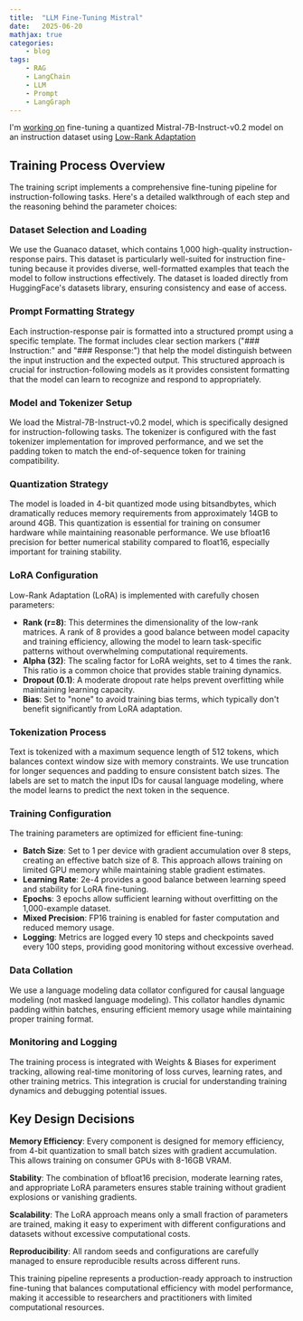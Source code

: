 ```yaml
---
title:  "LLM Fine-Tuning Mistral"
date:   2025-06-20
mathjax: true
categories:
    - blog
tags: 
    - RAG
    - LangChain
    - LLM
    - Prompt
    - LangGraph
---
```


I'm [working on](https://github.com/varshantdhar/llm-finetuning-mistral) fine-tuning a quantized Mistral-7B-Instruct-v0.2 model on an instruction dataset using [Low-Rank Adaptation](https://arxiv.org/pdf/2106.09685)

## Training Process Overview

The training script implements a comprehensive fine-tuning pipeline for instruction-following tasks. Here's a detailed walkthrough of each step and the reasoning behind the parameter choices:

### Dataset Selection and Loading

We use the Guanaco dataset, which contains 1,000 high-quality instruction-response pairs. This dataset is particularly well-suited for instruction fine-tuning because it provides diverse, well-formatted examples that teach the model to follow instructions effectively. The dataset is loaded directly from HuggingFace's datasets library, ensuring consistency and ease of access.

### Prompt Formatting Strategy

Each instruction-response pair is formatted into a structured prompt using a specific template. The format includes clear section markers ("### Instruction:" and "### Response:") that help the model distinguish between the input instruction and the expected output. This structured approach is crucial for instruction-following models as it provides consistent formatting that the model can learn to recognize and respond to appropriately.

### Model and Tokenizer Setup

We load the Mistral-7B-Instruct-v0.2 model, which is specifically designed for instruction-following tasks. The tokenizer is configured with the fast tokenizer implementation for improved performance, and we set the padding token to match the end-of-sequence token for training compatibility.

### Quantization Strategy

The model is loaded in 4-bit quantized mode using bitsandbytes, which dramatically reduces memory requirements from approximately 14GB to around 4GB. This quantization is essential for training on consumer hardware while maintaining reasonable performance. We use bfloat16 precision for better numerical stability compared to float16, especially important for training stability.

### LoRA Configuration

Low-Rank Adaptation (LoRA) is implemented with carefully chosen parameters:
- **Rank (r=8)**: This determines the dimensionality of the low-rank matrices. A rank of 8 provides a good balance between model capacity and training efficiency, allowing the model to learn task-specific patterns without overwhelming computational requirements.
- **Alpha (32)**: The scaling factor for LoRA weights, set to 4 times the rank. This ratio is a common choice that provides stable training dynamics.
- **Dropout (0.1)**: A moderate dropout rate helps prevent overfitting while maintaining learning capacity.
- **Bias**: Set to "none" to avoid training bias terms, which typically don't benefit significantly from LoRA adaptation.

### Tokenization Process

Text is tokenized with a maximum sequence length of 512 tokens, which balances context window size with memory constraints. We use truncation for longer sequences and padding to ensure consistent batch sizes. The labels are set to match the input IDs for causal language modeling, where the model learns to predict the next token in the sequence.

### Training Configuration

The training parameters are optimized for efficient fine-tuning:
- **Batch Size**: Set to 1 per device with gradient accumulation over 8 steps, creating an effective batch size of 8. This approach allows training on limited GPU memory while maintaining stable gradient estimates.
- **Learning Rate**: 2e-4 provides a good balance between learning speed and stability for LoRA fine-tuning.
- **Epochs**: 3 epochs allow sufficient learning without overfitting on the 1,000-example dataset.
- **Mixed Precision**: FP16 training is enabled for faster computation and reduced memory usage.
- **Logging**: Metrics are logged every 10 steps and checkpoints saved every 100 steps, providing good monitoring without excessive overhead.

### Data Collation

We use a language modeling data collator configured for causal language modeling (not masked language modeling). This collator handles dynamic padding within batches, ensuring efficient memory usage while maintaining proper training format.

### Monitoring and Logging

The training process is integrated with Weights & Biases for experiment tracking, allowing real-time monitoring of loss curves, learning rates, and other training metrics. This integration is crucial for understanding training dynamics and debugging potential issues.

## Key Design Decisions

**Memory Efficiency**: Every component is designed for memory efficiency, from 4-bit quantization to small batch sizes with gradient accumulation. This allows training on consumer GPUs with 8-16GB VRAM.

**Stability**: The combination of bfloat16 precision, moderate learning rates, and appropriate LoRA parameters ensures stable training without gradient explosions or vanishing gradients.

**Scalability**: The LoRA approach means only a small fraction of parameters are trained, making it easy to experiment with different configurations and datasets without excessive computational costs.

**Reproducibility**: All random seeds and configurations are carefully managed to ensure reproducible results across different runs.

This training pipeline represents a production-ready approach to instruction fine-tuning that balances computational efficiency with model performance, making it accessible to researchers and practitioners with limited computational resources.